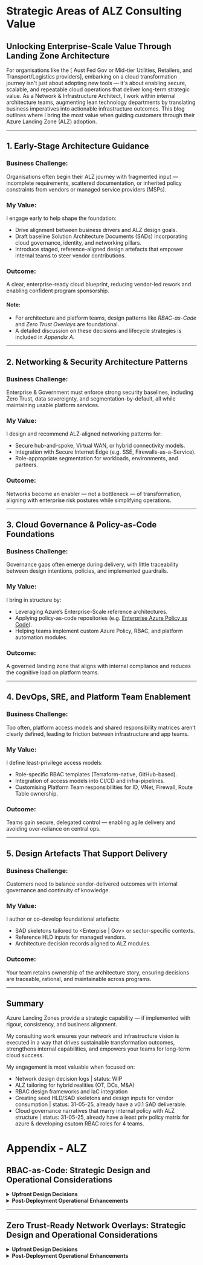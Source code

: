 # Strategic Areas of ALZ Consulting Value

## Unlocking Enterprise-Scale Value Through Landing Zone Architecture

For organisations like the [ Aust Fed Gov or Mid-tier Utilities, Retailers, and Transport/Logistics providers], embarking on a cloud transformation journey isn't just about adopting new tools — it's about enabling secure, scalable, and repeatable cloud operations that deliver long-term strategic value. As a Network & Infrastructure Architect, I work within internal architecture teams, augmenting lean technology departments by translating business imperatives into actionable infrastructure outcomes. This blog outlines where I bring the most value when guiding customers through their Azure Landing Zone (ALZ) adoption.

---

## 1. **Early-Stage Architecture Guidance**

### Business Challenge:
Organisations often begin their ALZ journey with fragmented input — incomplete requirements, scattered documentation, or inherited policy constraints from vendors or managed service providers (MSPs).

### My Value:
I engage early to help shape the foundation:
- Drive alignment between business drivers and ALZ design goals.
- Draft baseline Solution Architecture Documents (SADs) incorporating cloud governance, identity, and networking pillars.
- Introduce staged, reference-aligned design artefacts that empower internal teams to steer vendor contributions.

### Outcome:
A clear, enterprise-ready cloud blueprint, reducing vendor-led rework and enabling confident program sponsorship.

#### Note:
- For architecture and platform teams, design patterns like *RBAC-as-Code* and *Zero Trust Overlays* are foundational.
- A detailed discussion on these decisions and lifecycle strategies is included in *Appendix A*.

---

## 2. **Networking & Security Architecture Patterns**

### Business Challenge:
Enterprise & Government must enforce strong security baselines, including Zero Trust, data sovereignty, and segmentation-by-default, all while maintaining usable platform services.

### My Value:
I design and recommend ALZ-aligned networking patterns for:
- Secure hub-and-spoke, Virtual WAN, or hybrid connectivity models.
- Integration with Secure Internet Edge (e.g. SSE, Firewalls-as-a-Service).
- Role-appropriate segmentation for workloads, environments, and partners.

### Outcome:
Networks become an enabler — not a bottleneck — of transformation, aligning with enterprise risk postures while simplifying operations.

---

## 3. **Cloud Governance & Policy-as-Code Foundations**

### Business Challenge:
Governance gaps often emerge during delivery, with little traceability between design intentions, policies, and implemented guardrails.

### My Value:
I bring in structure by:
- Leveraging Azure’s Enterprise-Scale reference architectures.
- Applying policy-as-code repositories (e.g. [Enterprise Azure Policy as Code](https://azure.github.io/enterprise-azure-policy-as-code/)).
- Helping teams implement custom Azure Policy, RBAC, and platform automation modules.

### Outcome:
A governed landing zone that aligns with internal compliance and reduces the cognitive load on platform teams.

---

## 4. **DevOps, SRE, and Platform Team Enablement**

### Business Challenge:
Too often, platform access models and shared responsibility matrices aren’t clearly defined, leading to friction between infrastructure and app teams.

### My Value:
I define least-privilege access models:
- Role-specific RBAC templates (Terraform-native, GitHub-based).
- Integration of access models into CI/CD and infra-pipelines.
- Customising Platform Team responsibilities for ID, VNet, Firewall, Route Table ownership.

### Outcome:
Teams gain secure, delegated control — enabling agile delivery and avoiding over-reliance on central ops.

---

## 5. **Design Artefacts That Support Delivery**

### Business Challenge:
Customers need to balance vendor-delivered outcomes with internal governance and continuity of knowledge.

### My Value:
I author or co-develop foundational artefacts:
- SAD skeletons tailored to <Enterpise | Gov> or sector-specific contexts.
- Reference HLD inputs for managed vendors.
- Architecture decision records aligned to ALZ modules.

### Outcome:
Your team retains ownership of the architecture story, ensuring decisions are traceable, rational, and maintainable across programs.

---

## Summary

Azure Landing Zones provide a strategic capability 
— if implemented with rigour, consistency, and business alignment. 

My consulting work ensures your network and infrastructure vision is executed in a way that drives sustainable transformation outcomes, strengthens internal capabilities, and empowers your teams for long-term cloud success.

My engagement is most valuable when focused on:
- Network design decision logs | status: WIP
- ALZ tailoring for hybrid realities (OT, DCs, M&A)
- RBAC design frameworks and IaC integration
- Creating seed HLD/SAD skeletons and design inputs for vendor consumption | status: 31-05-25, already have a v0.1 SAD deliverable.
- Cloud governance narratives that marry internal policy with ALZ structure | status: 31-05-25, already have a least priv policy matrix for azure & developing csutom RBAC roles for 4 teams.

# Appendix - ALZ 

RBAC-as-Code: Strategic Design and Operational Considerations
-------------------------------------------------------------

<details>
<summary> <strong> Upfront Design Decisions </strong></summary>

<br>

1.  **Role Definition and Scope**
    
    *   **Design Decision**: Identify and define roles based on the principle of least privilege, aligning with organizational structures and responsibilities.
        
    *   **Considerations**:
        
        *   Determine the granularity of roles (e.g., subscription-level vs. resource-level).
            
        *   Decide between using built-in roles or creating custom roles tailored to specific needs.
            
    *   **Reference**: Microsoft recommends using Azure RBAC to manage administrative access, ensuring users have only the roles required for their activities.
        
2.  **Integration with Identity Management**
    
    *   **Design Decision**: Integrate RBAC with Azure Active Directory (AAD) to manage user identities and access.
        
    *   **Considerations**:
        
        *   Implement Just-In-Time (JIT) access using Azure AD Privileged Identity Management (PIM).
            
        *   Ensure synchronization with on-premises directories if operating in a hybrid environment.
            
    *   **Reference**: The Cloud Adoption Framework emphasizes the importance of integrating identity and access management in landing zones.
        
3.  **Infrastructure as Code (IaC) Implementation**
    
    *   **Design Decision**: Adopt IaC practices to define and manage RBAC configurations.
        
    *   **Considerations**:
        
        *   Utilize tools like Terraform or Bicep for declarative role assignments.
            
        *   Version control RBAC configurations to track changes and facilitate audits.
            
    *   **Reference**: The Cloud Adoption Framework discusses the benefits of implementing Azure Landing Zones using IaC.
        
</details>

<details>
<summary> <strong> Post-Deployment Operational Enhancements </strong></summary>

<br>
1.  **Monitoring and Auditing**
    
    *   **Enhancement**: Implement continuous monitoring of role assignments and access patterns.
        
    *   **Tools**:
        
        *   Azure Monitor and Azure Activity Logs for tracking changes.
            
        *   Azure Policy to enforce compliance with access control standards.
            
2.  **Periodic Reviews and Adjustments**
    
    *   **Enhancement**: Conduct regular reviews of role assignments to ensure they remain aligned with current organizational needs.
        
    *   **Practices**:
        
        *   Implement processes for role recertification.
            
        *   Adjust roles and permissions in response to organizational changes.
            
</details>

* * *

Zero Trust-Ready Network Overlays: Strategic Design and Operational Considerations
----------------------------------------------------------------------------------

<details>
<summary> <strong> Upfront Design Decisions </strong></summary>

<br>

1.  **Network Segmentation**
    
    *   **Design Decision**: Implement a segmented network architecture to isolate workloads and limit lateral movement.
        
    *   **Considerations**:
        
        *   Use hub-and-spoke or Virtual WAN topologies.
            
        *   Apply Network Security Groups (NSGs) and Azure Firewall to enforce segmentation.
            
    *   **Reference**: Microsoft provides guidance on applying Zero Trust principles to Azure networking, emphasizing network segmentation.        

2.  **Secure Access Controls**
    
    *   **Design Decision**: Implement strict access controls to verify and authorize network access.
        
    *   **Considerations**:
        
        *   Use Azure Bastion for secure RDP and SSH access.
            
        *   Implement Conditional Access policies to enforce access requirements.
            
    *   **Reference**: The Zero Trust security model in Azure highlights the use of Conditional Access as a key policy engine.
        
3.  **Threat Protection Integration**
    
    *   **Design Decision**: Integrate threat protection services to detect and respond to security incidents.
        
    *   **Considerations**:
        
        *   Deploy Azure DDoS Protection and Web Application Firewall (WAF).
            
        *   Use Azure Firewall Premium for advanced threat protection.
            
    *   **Reference**: Guidance on enabling Zero Trust with Azure network security services includes deploying Azure Firewall Premium and WAF.
        
</details>

<details>
<summary> <strong> Post-Deployment Operational Enhancements </strong></summary>

<br>

1.  **Continuous Monitoring and Analytics**
    
    *   **Enhancement**: Implement monitoring solutions to gain visibility into network traffic and detect anomalies.
        
    *   **Tools**:
        
        *   Azure Network Watcher for monitoring and diagnostics.
            
        *   Azure Sentinel for security information and event management (SIEM).
            
2.  **Policy Enforcement and Compliance**
    
    *   **Enhancement**: Use Azure Policy to enforce network security configurations and ensure compliance.
        
    *   **Practices**:
        
        *   Define and apply policies for NSG rules, firewall configurations, and route tables.
            
        *   Regularly audit policy compliance and remediate deviations.
            
</details>
